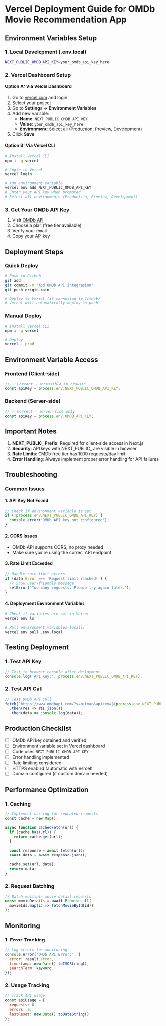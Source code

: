 # Vercel Deployment Guide for OMDb Movie Recommendation App

## Environment Variables Setup

### 1. Local Development (.env.local)
```bash
NEXT_PUBLIC_OMDB_API_KEY=your_omdb_api_key_here
```

### 2. Vercel Dashboard Setup

#### Option A: Via Vercel Dashboard
1. Go to [vercel.com](https://vercel.com) and login
2. Select your project
3. Go to **Settings** → **Environment Variables**
4. Add new variable:
   - **Name**: `NEXT_PUBLIC_OMDB_API_KEY`
   - **Value**: `your_omdb_api_key_here`
   - **Environment**: Select all (Production, Preview, Development)
5. Click **Save**

#### Option B: Via Vercel CLI
```bash
# Install Vercel CLI
npm i -g vercel

# Login to Vercel
vercel login

# Add environment variable
vercel env add NEXT_PUBLIC_OMDB_API_KEY
# Enter your API key when prompted
# Select all environments (Production, Preview, Development)
```

### 3. Get Your OMDb API Key
1. Visit [OMDb API](http://www.omdbapi.com/apikey.aspx)
2. Choose a plan (free tier available)
3. Verify your email
4. Copy your API key

## Deployment Steps

### Quick Deploy
```bash
# Push to GitHub
git add .
git commit -m "Add OMDb API integration"
git push origin main

# Deploy to Vercel (if connected to GitHub)
# Vercel will automatically deploy on push
```

### Manual Deploy
```bash
# Install Vercel CLI
npm i -g vercel

# Deploy
vercel --prod
```

## Environment Variable Access

### Frontend (Client-side)
```javascript
// ✅ Correct - accessible in browser
const apiKey = process.env.NEXT_PUBLIC_OMDB_API_KEY;
```

### Backend (Server-side)
```javascript
// ✅ Correct - server-side only
const apiKey = process.env.OMDB_API_KEY;
```

## Important Notes

1. **NEXT_PUBLIC_ Prefix**: Required for client-side access in Next.js
2. **Security**: API keys with NEXT_PUBLIC_ are visible in browser
3. **Rate Limits**: OMDb free tier has 1000 requests/day limit
4. **Error Handling**: Always implement proper error handling for API failures

## Troubleshooting

### Common Issues

#### 1. API Key Not Found
```javascript
// Check if environment variable is set
if (!process.env.NEXT_PUBLIC_OMDB_API_KEY) {
  console.error('OMDb API key not configured');
}
```

#### 2. CORS Issues
- OMDb API supports CORS, no proxy needed
- Make sure you're using the correct API endpoint

#### 3. Rate Limit Exceeded
```javascript
// Handle rate limit errors
if (data.Error === 'Request limit reached!') {
  // Show user-friendly message
  setError('Too many requests. Please try again later.');
}
```

#### 4. Deployment Environment Variables
```bash
# Check if variables are set in Vercel
vercel env ls

# Pull environment variables locally
vercel env pull .env.local
```

## Testing Deployment

### 1. Test API Key
```javascript
// Test in browser console after deployment
console.log('API Key:', process.env.NEXT_PUBLIC_OMDB_API_KEY);
```

### 2. Test API Call
```javascript
// Test OMDb API call
fetch(`https://www.omdbapi.com/?s=batman&apikey=${process.env.NEXT_PUBLIC_OMDB_API_KEY}`)
  .then(res => res.json())
  .then(data => console.log(data));
```

## Production Checklist

- [ ] OMDb API key obtained and verified
- [ ] Environment variable set in Vercel dashboard
- [ ] Code uses `NEXT_PUBLIC_OMDB_API_KEY`
- [ ] Error handling implemented
- [ ] Rate limiting considered
- [ ] HTTPS enabled (automatic with Vercel)
- [ ] Domain configured (if custom domain needed)

## Performance Optimization

### 1. Caching
```javascript
// Implement caching for repeated requests
const cache = new Map();

async function cachedFetch(url) {
  if (cache.has(url)) {
    return cache.get(url);
  }
  
  const response = await fetch(url);
  const data = await response.json();
  
  cache.set(url, data);
  return data;
}
```

### 2. Request Batching
```javascript
// Batch multiple movie detail requests
const movieDetails = await Promise.all(
  movieIds.map(id => fetchMovieById(id))
);
```

## Monitoring

### 1. Error Tracking
```javascript
// Log errors for monitoring
console.error('OMDb API Error:', {
  error: result.error,
  timestamp: new Date().toISOString(),
  searchTerm: keyword
});
```

### 2. Usage Tracking
```javascript
// Track API usage
const apiUsage = {
  requests: 0,
  errors: 0,
  lastReset: new Date().toDateString()
};
```